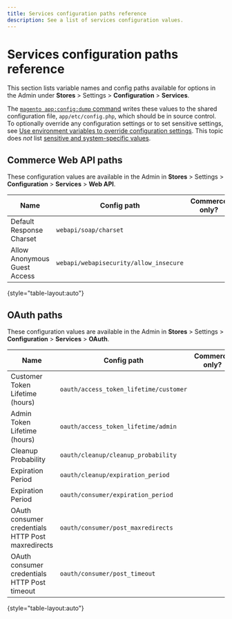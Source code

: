 ```yaml
---
title: Services configuration paths reference
description: See a list of services configuration values.
---
```


# Services configuration paths reference

This section lists variable names and config paths available for options in the Admin under **Stores** > Settings > **Configuration** > **Services**.

The [`magento app:config:dump` command](../cli/export-configuration.md) writes these values to the shared configuration file, `app/etc/config.php`, which should be in source control. To optionally override any configuration settings or to set sensitive settings, see [Use environment variables to override configuration settings](override-config-settings.md#environment-variables). This topic does _not_ list [sensitive and system-specific values](config-reference-sens.md).

## Commerce Web API paths

These configuration values are available in the Admin in **Stores** > Settings > **Configuration** > **Services** > **Web API**.

| Name  | Config path | Commerce only? |
|--------------|--------------|--------------|
| Default Response Charset | `webapi/soap/charset` | <!-- ![Not Commerce-only](/help/assets/configuration/red-x.png) --> |
| Allow Anonymous Guest Access | `webapi/webapisecurity/allow_insecure` | <!-- ![Not Commerce-only](/help/assets/configuration/red-x.png) --> |

{style="table-layout:auto"}

## OAuth paths

These configuration values are available in the Admin in **Stores** > Settings > **Configuration** > **Services** > **OAuth**.

| Name  | Config path | Commerce only? |
|--------------|--------------|--------------|
| Customer Token Lifetime (hours) | `oauth/access_token_lifetime/customer` | <!-- ![Not Commerce-only](/help/assets/configuration/red-x.png) --> |
| Admin Token Lifetime (hours) | `oauth/access_token_lifetime/admin` | <!-- ![Not Commerce-only](/help/assets/configuration/red-x.png) --> |
| Cleanup Probability | `oauth/cleanup/cleanup_probability` | <!-- ![Not Commerce-only](/help/assets/configuration/red-x.png) --> |
| Expiration Period | `oauth/cleanup/expiration_period` | <!-- ![Not Commerce-only](/help/assets/configuration/red-x.png) --> |
| Expiration Period | `oauth/consumer/expiration_period` | <!-- ![Not Commerce-only](/help/assets/configuration/red-x.png) --> |
| OAuth consumer credentials HTTP Post maxredirects | `oauth/consumer/post_maxredirects` | <!-- ![Not Commerce-only](/help/assets/configuration/red-x.png) --> |
| OAuth consumer credentials HTTP Post timeout | `oauth/consumer/post_timeout` | <!-- ![Not Commerce-only](/help/assets/configuration/red-x.png) --> |

{style="table-layout:auto"}
